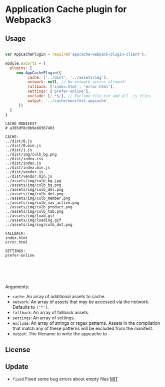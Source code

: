 # Application Cache plugin for Webpack3

## Usage

```javascript

var AppCachePlugin = require('appcache-webpack-plugin-client');

module.exports = {
  plugins: [
     new AppCachePlugin({
          cache: ['../dist', '../assets/img'],
          network: null, // No network access allowed!
          fallback: ['index.html', 'error.html'],
          settings: ['prefer-online'],
          exclude: [/.*$/], // Exclude file.txt and all .js files
          output: '../cache/manifest.appcache'
      })
  ]
}
```

```
CACHE MANIFEST
# a385df8c0b9e88367403

CACHE:
../dist/0.js
../dist/0.min.js
../dist/1.js
../dist/img/culb_bg.png
../dist/index.css
../dist/index.js
../dist/index.min.js
../dist/vendor.js
../dist/vendor.min.js
../assets/img/culb_bg.jpg
../assets/img/culb_bg.png
../assets/img/culb_del.png
../assets/img/culb_dot.png
../assets/img/culb_member.png
../assets/img/culb_nav_active.png
../assets/img/culb_product.png
../assets/img/culb_tab.png
../assets/img/load.gif
../assets/img/loading.gif
../assets/img/svg/culb_dot.png

FALLBACK:
index.html
error.html

SETTINGS:
prefer-online






```

Arguments:

* `cache`: An array of additional assets to cache.
* `network`: An array of assets that may be accessed via the network.
  Defaults to `['*']`.
* `fallback`: An array of fallback assets.
* `settings`: An array of settings.
* `exclude`: An array of strings or regex patterns. Assets in the compilation
that match any of these patterns will be excluded from the manifest.
* `output`: The filename to write the appcache to

## License

## Update
* `fixed` Fixed some bug errors about empty files
[MIT](http://www.opensource.org/licenses/mit-license.php)
